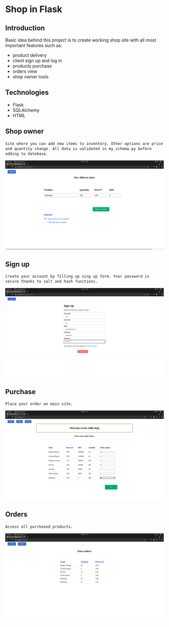 # Shop in Flask

## Introduction

Basic idea behind this project is to create working shop site with all most important features such as:
* product delivery
* client sign up and log in
* products purchase
* orders view
* shop owner tools

## Technologies

* Flask
* SQLAlchemy
* HTML

## Shop owner
	Site where you can add new items to inventory. Other options are price and quantity change. All data is validated in my_schema.py before adding to datebase.
  ![alt text](<shop_ss/delivery.png>)

## Sign up
	Create your account by filling up sing up form. Your password is secure thanks to salt and hash functions.
  ![alt text](<shop_ss/sign_up.png>)

## Purchase
	Place your order on main site.
  ![alt text](<shop_ss/purchase.png>)
	  
## Orders
	Access all purchased products.
  ![alt text](<shop_ss/orders.png>)
